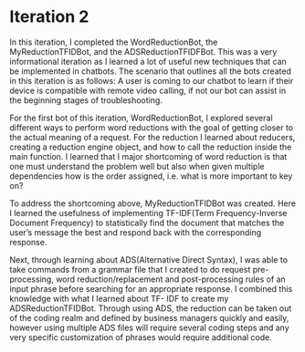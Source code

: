# Iteration 2

In this iteration, I completed the WordReductionBot, the MyReductionTFIDBot,
and the ADSReductionTFIDFBot. This was a very informational iteration as I learned a
lot of useful new techniques that can be implemented in chatbots. The scenario that
outlines all the bots created in this iteration is as follows: A user is coming to our chatbot
to learn if their device is compatible with remote video calling, if not our bot can assist in
the beginning stages of troubleshooting.

For the first bot of this iteration, WordReductionBot, I explored several different
ways to perform word reductions with the goal of getting closer to the actual meaning of
a request. For the reduction I learned about reducers, creating a reduction engine
object, and how to call the reduction inside the main function. I learned that I major
shortcoming of word reduction is that one must understand the problem well but also
when given multiple dependencies how is the order assigned, i.e. what is more
important to key on?

To address the shortcoming above, MyReductionTFIDBot was created. Here I
learned the usefulness of implementing TF-IDF(Term Frequency-Inverse Document
Frequency) to statistically find the document that matches the user’s message the best
and respond back with the corresponding response.

Next, through learning about ADS(Alternative Direct Syntax), I was able to take
commands from a grammar file that I created to do request pre-processing, word
reduction/replacement and post-processing rules of an input phrase before searching
for an appropriate response. I combined this knowledge with what I learned about TF-
IDF to create my ADSReductionTFIDBot. Through using ADS, the reduction can be taken
out of the coding realm and defined by business managers quickly and easily, however
using multiple ADS files will require several coding steps and any very specific
customization of phrases would require additional code.
